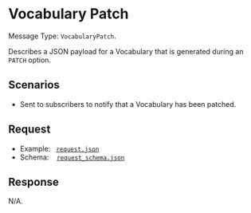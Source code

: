 # Vocabulary Patch

Message Type: `VocabularyPatch`.

Describes a JSON payload for a Vocabulary that is generated during an `PATCH` option.

## Scenarios

- Sent to subscribers to notify that a Vocabulary has been patched.

## Request

- Example:&nbsp;&nbsp;&nbsp;[`request.json`](request.json)
- Schema:&nbsp;&nbsp;&nbsp;&nbsp;[`request_schema.json`](request_schema.json)

## Response

N/A.
